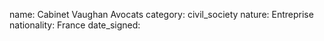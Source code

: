 name: Cabinet Vaughan Avocats 
category: civil_society
nature:  Entreprise
nationality: France
date_signed:
    
